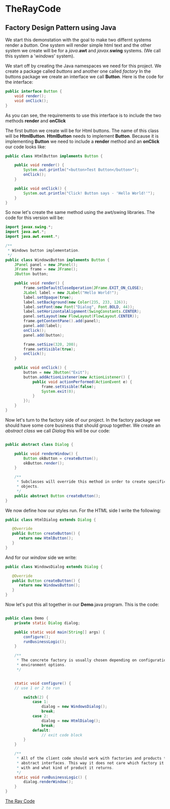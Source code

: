 # TheRayCode
## Factory Design Pattern using Java

We start this demonstation with the goal to make two differnt systems render a *button*.
One system will render simple html text and the other system we create will be for a *java*.**awt** and *javax*.**swing** systems. (We call this system a '*windows*' system).

We start off by creating the Java namespaces we need for this project.
We create a package called *buttons* and another one called *factory*
In the buttons package we create an interface we call **Button**.
Here is the code for the interface: 

```java
public interface Button {
    void render();
    void onClick();
}
```
As you can see, the requirements to use this interface is to include the two methods **render** and **onClick**

The first button we create will be for Html buttons. 
The name of this class will be **HtmlButton**.
**HtmlButton** needs to implement **Button**.
Because it is implementing **Button** we need to include a **render** method and an **onClick** our code looks like:

```java
public class HtmlButton implements Button {

    public void render() {
        System.out.println("<button>Test Button</button>");
        onClick();
    }

    public void onClick() {
        System.out.println("Click! Button says - 'Hello World!'");
    }
}
```
So now let's create the same method using the awt/swing libraries. The code for this version will be:

```java
import javax.swing.*;
import java.awt.*;
import java.awt.event.*;

/**
 * Windows button implementation.
 */
public class WindowsButton implements Button {
    JPanel panel = new JPanel();
    JFrame frame = new JFrame();
    JButton button;

    public void render() {
        frame.setDefaultCloseOperation(JFrame.EXIT_ON_CLOSE);
        JLabel label = new JLabel("Hello World!");
        label.setOpaque(true);
        label.setBackground(new Color(235, 233, 126));
        label.setFont(new Font("Dialog", Font.BOLD, 44));
        label.setHorizontalAlignment(SwingConstants.CENTER);
        panel.setLayout(new FlowLayout(FlowLayout.CENTER));
        frame.getContentPane().add(panel);
        panel.add(label);
        onClick();
        panel.add(button);

        frame.setSize(320, 200);
        frame.setVisible(true);
        onClick();
    }

    public void onClick() {
        button = new JButton("Exit");
        button.addActionListener(new ActionListener() {
            public void actionPerformed(ActionEvent e) {
                frame.setVisible(false);
                System.exit(0);
            }
        });
    }
}
```
Now let's turn to the factory side of our project.
In the factory package we should have some core business that should group together.
We create an *abstract class* we call *Dialog* this will be our code:
```java

public abstract class Dialog {

    public void renderWindow() {
        Button okButton = createButton();
        okButton.render();
    }

    /**
     * Subclasses will override this method in order to create specific button
     * objects.
     */
    public abstract Button createButton();
}

```
We now define how our styles run.
For the HTML side I write the following:
```java
public class HtmlDialog extends Dialog {

   @Override
   public Button createButton() {
      return new HtmlButton();
   }
}
```
And for our *window* side we write:
```java
public class WindowsDialog extends Dialog {

   @Override
   public Button createButton() {
      return new WindowsButton();
   }
}

```
Now let's put this all together in our **Demo**.java program.
This is the code:
```java

public class Demo {
    private static Dialog dialog;

    public static void main(String[] args) {
        configure();
        runBusinessLogic();
    }

    /**
     * The concrete factory is usually chosen depending on configuration or
     * environment options.
     */


    static void configure() {
    // use 1 or 2 to run

        switch(2) {
            case 1:
                dialog = new WindowsDialog();
                break;
            case 2:
                dialog = new HtmlDialog();
                break;
            default:
                // exit code block
        }
    }

    /**
     * All of the client code should work with factories and products through
     * abstract interfaces. This way it does not care which factory it works
     * with and what kind of product it returns.
     */
    static void runBusinessLogic() {
        dialog.renderWindow();
    }
}
```


[The Ray Code](https://www.RayAndrade.com)
